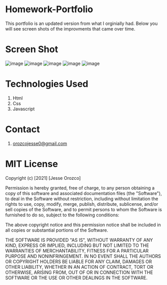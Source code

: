 # Homework-Portfolio

This portfolio is an updated version from what I orginially had. Below you will see screen shots of the improvments that came over time.

# Screen Shot

![image](https://user-images.githubusercontent.com/61666288/114283371-67b87800-9a17-11eb-9c95-1f6a28e961cc.png)
![image](https://user-images.githubusercontent.com/61666288/114283334-3a6bca00-9a17-11eb-8e57-c30a6d89f405.png)
![image](https://user-images.githubusercontent.com/61666288/114283248-d0532500-9a16-11eb-8a49-fd0b29c412a1.png)
![image](https://user-images.githubusercontent.com/61666288/114283271-ef51b700-9a16-11eb-87a2-1a5077f471dc.png)
![image](https://user-images.githubusercontent.com/61666288/114283300-14dec080-9a17-11eb-90cf-84bb347b3b85.png)

# Technologies Used

1. Html
2. Css
3. Javascript

# Contact

1. orozcojesse0@gmail.com

# MIT License

Copyright (c) [2021] [Jesse Orozco]

Permission is hereby granted, free of charge, to any person obtaining a copy
of this software and associated documentation files (the "Software"), to deal
in the Software without restriction, including without limitation the rights
to use, copy, modify, merge, publish, distribute, sublicense, and/or sell
copies of the Software, and to permit persons to whom the Software is
furnished to do so, subject to the following conditions:

The above copyright notice and this permission notice shall be included in all
copies or substantial portions of the Software.

THE SOFTWARE IS PROVIDED "AS IS", WITHOUT WARRANTY OF ANY KIND, EXPRESS OR
IMPLIED, INCLUDING BUT NOT LIMITED TO THE WARRANTIES OF MERCHANTABILITY,
FITNESS FOR A PARTICULAR PURPOSE AND NONINFRINGEMENT. IN NO EVENT SHALL THE
AUTHORS OR COPYRIGHT HOLDERS BE LIABLE FOR ANY CLAIM, DAMAGES OR OTHER
LIABILITY, WHETHER IN AN ACTION OF CONTRACT, TORT OR OTHERWISE, ARISING FROM,
OUT OF OR IN CONNECTION WITH THE SOFTWARE OR THE USE OR OTHER DEALINGS IN THE
SOFTWARE.
